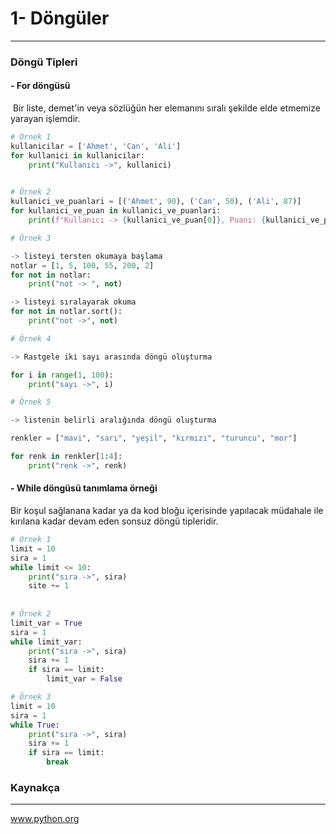 # 1- Döngüler
_________________________________________________________

### Döngü Tipleri

#### -  For döngüsü

​	Bir liste, demet'in veya sözlüğün her elemanını sıralı şekilde elde etmemize yarayan işlemdir.

~~~python
# Örnek 1
kullanicilar = ['Ahmet', 'Can', 'Ali']
for kullanici in kullanicilar:
    print("Kullanıcı ->", kullanici)

    
# Örnek 2
kullanici_ve_puanlari = [('Ahmet', 90), ('Can', 50), ('Ali', 87)]
for kullanici_ve_puan in kullanici_ve_puanlari:
    print(f"Kullanıcı -> {kullanici_ve_puan[0]}, Puanı: {kullanici_ve_puan[1]}")

# Örnek 3

-> listeyi tersten okumaya başlama
notlar = [1, 5, 100, 55, 200, 2]
for not in notlar:
    print("not -> ", not)

-> listeyi sıralayarak okuma
for not in notlar.sort():
    print("not ->", not)

# Örnek 4

-> Rastgele iki sayı arasında döngü oluşturma

for i in range(1, 100):
    print("sayı ->", i)

# Örnek 5

-> listenin belirli aralığında döngü oluşturma

renkler = ["mavi", "sarı", "yeşil", "kırmızı", "turuncu", "mor"]

for renk in renkler[1:4]:
    print("renk ->", renk)
~~~

#### - While döngüsü tanımlama örneği

Bir koşul sağlanana kadar ya da kod bloğu içerisinde yapılacak müdahale ile kırılana kadar devam eden sonsuz döngü tipleridir.

~~~python
# Örnek 1
limit = 10
sira = 1
while limit <= 10:
    print("sıra ->", sira)
    site += 1
    
    
# Örnek 2
limit_var = True
sira = 1
while limit_var:
    print("sıra ->", sira)
    sira += 1
    if sira == limit:
        limit_var = False

# Örnek 3 
limit = 10
sira = 1
while True:
    print("sıra ->", sira)
    sira += 1
    if sira == limit:
        break
~~~

### Kaynakça
____________________________________________________________________

www.python.org